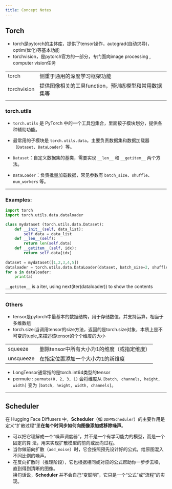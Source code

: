 ```yaml
---
title: Concept Notes
---
```

## Torch

* torch是pytorch的主体库，提供了tensor操作，autograd(自动求导)，optim(优化)等基本功能
* torchvision，是pytorch官方的一部分，专门面向image processing , computer vision任务

|             |                                |
| ----------- | ------------------------------ |
| torch       | 侧重于通用的深度学习框架功能<br>             |
| torchvision | 提供图像相关的工具function，预训练模型和常用数据集等 |
|             |                                |
### torch.utils
*  `torch.utils` 是 PyTorch 中的一个工具包集合，里面按子模块划分，提供各种辅助功能。
- 最常用的子模块是 `torch.utils.data`，主要负责数据集和数据加载器（`Dataset`、`DataLoader`）等。

- `Dataset`：自定义数据集的基类，需要实现 `__len__` 和 `__getitem__` 两个方法。
- `DataLoader`：负责批量加载数据，常见参数有 `batch_size`、`shuffle`、`num_workers` 等。

---
### Examples:
```python
import torch
import torch.utils.data.dataloader

class mydataset (torch.utils.data.Dataset):
    def __init__(self, data_list):
        self.data = data_list
    def __len__(self):
        return len(self.data)
    def __getitem__(self, idx):
        return self.data[idx]
    
dataset = mydataset([1,2,3,4,5])
dataloader = torch.utils.data.DataLoader(dataset, batch_size=2, shuffle = True)
for a in dataloader:
    print(a)
```
`__getitem__` is a iter, using next(iter(dataloader)) to show the contents


---

### Others
* tensor是pytorch中最基本的数据结构，用于存储数值，并支持运算，相当于多维数组
* torch.size:当调用tensor的size方法，返回的是torch.size对象，本质上是不可变的tuple,来描述该tensor的个个维度的大小

|           |                               |
| --------- | ----------------------------- |
| squeeze   | 删除tensor中所有大小为1的维度（或指定维度）<br> |
| unsqueeze | 在指定位置添加一个大小为1的新维度             |


* LongTensor通常指的是torch.int64类型的tensor
* permute : `permute(0, 2, 3, 1)` 会将维度从 `[batch, channels, height, width]` 变为 `[batch, height, width, channels]`。

---
## Scheduler

在 Hugging Face Diffusers 中，**Scheduler**（如 `DDPMScheduler`）的主要作用是定义“扩散过程”里**在每个时间步如何向图像添加或移除噪声**。
- 可以把它理解成一个“噪声调度器”，并不是一个有学习能力的模型，而是一个固定的算 法，用来实现扩散模型的前向或反向过程。
- 当你做前向扩散（`add_noise`）时，它会按照预先设计好的公式，给原图混入不同比例的噪声。
- 在反向扩散时（推理阶段），它也根据相同或对应的公式帮助你一步步去噪，直到得到清晰的图像。  
换句话说，**Scheduler** 并不会自己“变聪明”，它只是一个“公式”或“流程”的实现。